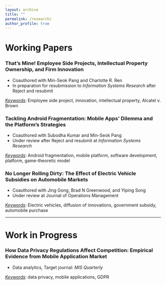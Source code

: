 ```yaml
---
layout: archive
title: ""
permalink: /research/
author_profile: true
---
```



# Working Papers

### That’s Mine! Employee Side Projects, Intellectual Property Ownership, and Firm Innovation
 - Coauthored with Min-Seok Pang and Charlotte R. Ren
 - In preparation for resubmission to *Information Systems Research* after Reject and resubmit

 *<u>Keywords</u>*: Employee side project, innovation, intellectual property, Alcatel v. Brown

### Tackling Android Fragmentation: Mobile Apps’ Dilemma and the Platform’s Strategies
 - Coauthored with Subodha Kumar and Min-Seok Pang
 - Under review after Reject and resubmit at *Information Systems Research*

 *<u>Keywords</u>*: Android fragmentation, mobile platform, software development, platform, game-theoretic model


### No Longer Rolling Dirty: The Effect of Electric Vehicle Subsidies on Automobile Markets
 - Coauthored with Jing Gong, Brad N Greenwood, and Yiping Song 
 - Under review at Journal of Operations Management

 *<u>Keywords</u>*: Electric vehicles, diffusion of innovations, government subsidy, automobile purchase

----------------------------------------

# Work in Progress
### How Data Privacy Regulations Affect Competition: Empirical Evidence from Mobile Application Market
 - Data analytics, Target journal: *MIS Quarterly*

 *<u>Keywords</u>*: data privacy, mobile applications, GDPR